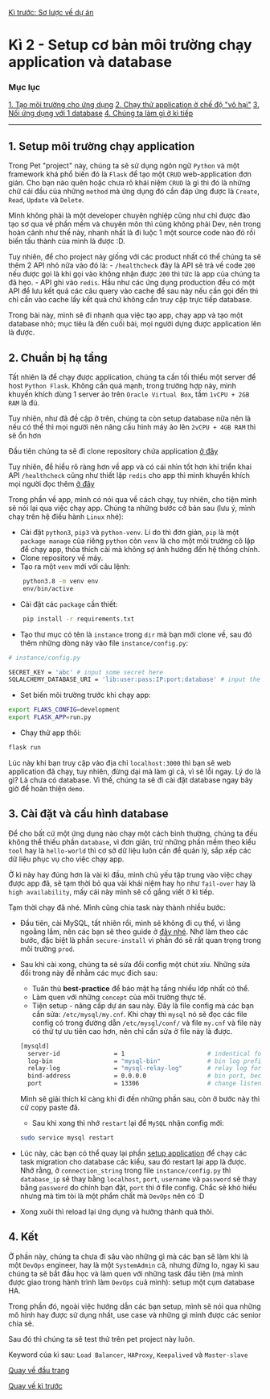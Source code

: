 [Kì trước: Sơ lược về dự án](./kì-1-đề-tài.md)

# Kì 2 - Setup cơ bản môi trường chạy application và database

### **Mục lục**

[1. Tạo môi trường cho ứng dụng](#1-setup-môi-trường-chạy-application)
[2. Chạy thử application ở chế độ "vô hại"](#2-chuẩn-bị-hạ-tầng)
[3. Nối ứng dụng với 1 database](#3-cài-đặt-và-cấu-hình-database)
[4. Chúng ta làm gì ở kì tiếp](#4-kết)


---

## 1. Setup môi trường chạy application

Trong Pet "project" này, chúng ta sẽ sử dụng ngôn ngữ ``Python`` và một framework khá phổ biến đó là ``Flask`` để tạo một ``CRUD`` web-application đơn giản. Cho bạn nào quên hoặc chưa rõ khái niệm ``CRUD`` là gì thì đó là những chữ cái đầu của những ``method`` mà ứng dụng đó cần đáp ứng được là ``Create``, ``Read``, ``Update`` và ``Delete``.

Mình không phải là một developer chuyên nghiệp cũng như chỉ được đào tạo sơ qua về phần mềm và chuyên môn thì cũng không phải Dev, nên trong hoàn cảnh như thế này, nhanh nhất là đi luộc 1 một source code nào đó rồi biến tấu thành của mình là được :D.

Tuy nhiên, để cho project này giống với các product nhất có thể chúng ta sẽ thêm 2 API nhỏ nữa vào đó là:
    - ``/healthcheck`` đây là API sẽ trả về code ``200`` nếu được gọi là khi gọi vào không nhận được ``200`` thì tức là app của chúng ta đã hẹo.
    - API ghi vào ``redis``. Hầu như các ứng dụng production đều có một API để lưu kết quả các câu query vào cache để sau này nếu cần gọi đến thì chỉ cần vào cache lấy kết quả chứ không cần truy cập trực tiếp database.

Trong bài này, mình sẽ đi nhanh qua việc tạo app, chạy app và tạo một database nhỏ; mục tiêu là đến cuối bài, mọi người dựng được application lên là được.

## 2. Chuẩn bị hạ tầng

Tất nhiên là để chạy được application, chúng ta cần tối thiểu một server để host ``Python Flask``. Không cần quá mạnh, trong trường hợp này, mình khuyến khích dùng 1 server ảo trên ``Oracle Virtual Box``, tầm ``1vCPU + 2GB RAM`` là đủ.

Tuy nhiên, như đã đề cập ở trên, chúng ta còn setup database nữa nên là nếu có thể thì mọi người nên nâng cấu hình máy ảo lên ``2vCPU + 4GB RAM`` thì sẽ ổn hơn

Đầu tiên chúng ta sẽ đi clone repository chứa application [ở đây](https://github.com/phungh67/devops-sample-application)

Tuy nhiên, để hiểu rõ ràng hơn về app và có cái nhìn tốt hơn khi triển khai API ``/healthcheck`` cũng như thiết lập ``redis`` cho app thì mình khuyển khích mọi người đọc thêm [ở đây](https://viblo.asia/p/xay-dung-ung-dung-web-crud-voi-python-va-flask-phan-mot-naQZRyydKvx)

Trong phần về app, mình có nói qua về cách chạy, tuy nhiên, cho tiện mình sẽ nói lại qua việc chạy app. Chúng ta những bước cở bản sau (lưu ý, mình chạy trên hệ điều hành ``Linux`` nhé):
- Cài đặt ``python3``, ``pip3`` và ``python-venv``. Lí do thì đơn giản, ``pip`` là một ``package manage`` của riêng ``python`` còn ``venv`` là cho một môi trường cô lập để chạy app, thỏa thích cài mà không sợ ảnh hưởng đến hệ thống chính.
- Clone repository về máy.
- Tạo ra một ``venv`` mới với câu lệnh:
    
```bash
    python3.8 -m venv env
    env/bin/active
```
- Cài đặt các ``package`` cần thiết:
```bash
    pip install -r requirements.txt
```
- Tạo thư mục có tên là ``instance`` trong ``dir`` mà bạn mới clone về, sau đó thêm những dòng này vào file ``instance/config.py``:
```bash
# instance/config.py

SECRET_KEY = 'abc' # input some secret here
SQLALCHEMY_DATABASE_URI = 'lib:user:pass:IP:port:database' # input the connection URI for database
```
- Set biến môi trường trước khi chạy app:
```bash
export FLAKS_CONFIG=development
export FLASK_APP=run.py
```
- Chạy thử app thôi:
```bash
flask run
```

Lúc này khi bạn truy cập vào địa chỉ ``localhost:3000`` thì bạn sẽ web application đã chạy, tuy nhiên, đừng dại mà làm gì cả, vì sẽ lỗi ngay. Lý do là gì? Là chưa có database. Vì thế, chúng ta sẽ đi cài đặt database ngay bây giờ để hoàn thiện ``demo``.

## 3. Cài đặt và cấu hình database

Để cho bất cứ một ứng dụng nào chạy một cách bình thường, chúng ta đều không thể thiếu phần ``database``, vì đơn giản, trừ những phần mềm theo kiểu ``tool`` hay là ``hello-world`` thì cơ sở dữ liệu luôn cần để quản lý, sắp xếp các dữ liệu phục vụ cho việc chạy app.

Ở kì này hay đúng hơn là vài kì đầu, mình chủ yếu tập trung vào việc chạy được app đã, sẽ tạm thời bỏ qua vài khái niệm hay ho như ``fail-over`` hay là ``high availability``, mấy cái này mình sẽ cố gắng viết ở kì tiếp.

Tạm thời chạy đã nhé. Mình cũng chia task này thành nhiều bước:
- Đầu tiên, cài MySQL, tất nhiên rồi, mình sẽ không đi cụ thể, vì lằng ngoằng lắm, nên các bạn sẽ theo guide ở [đây nhé](https://www.digitalocean.com/community/tutorials/how-to-install-mysql-on-ubuntu-22-04). Nhớ làm theo các bước, đặc biệt là phần  ``secure-install`` vì phần đó sẽ rất quan trọng trong môi trường ``prod``.
- Sau khi cài xong, chúng ta sẽ sửa đổi config một chút xíu. Những sửa đổi trong này để nhằm các mục đích sau:
  - Tuân thủ **best-practice** để bảo mật hạ tầng nhiều lớp nhất có thể.
  - Làm quen với những ``concept`` của môi trường thực tế.
  - Tiện setup - nâng cấp dự án sau này.
  Đây là file config mà các bạn cần sửa: ``/etc/mysql/my.cnf``. Khi chạy thì ``mysql`` nó sẽ đọc các file config có trong đường dẫn ``/etc/mysql/conf/`` và file ``my.cnf`` và file này có thứ tự ưu tiên cao hơn, nên chỉ cần sửa ở file này là được.
  ```bash
  [mysqld]
    server-id               = 1                       # indentical for server ID
    log-bin                 = "mysql-bin"             # bin log prefix
    relay-log               = "mysql-relay-log"       # relay log for replication
    bind-address            = 0.0.0.0                 # bin port, because MySQL bind to localhost by default
    port                    = 13306                   # change listening port to 13306
  ```
  Mình sẽ giải thích kĩ càng khi đi đến những phần sau, còn ở bước này thì cứ copy paste đã.
  - Sau khi xong thì nhớ ``restart`` lại để ``MySQL`` nhận config mới:
  ```bash
  sudo service mysql restart
  ```

- Lúc này, các bạn có thể quay lại phần [setup application](#2-chuẩn-bị-hạ-tầng) để chạy các task migration cho database các kiểu, sau đó restart lại app là được. Nhớ rằng, ở ``connection_string`` trong file ``instance/config.py`` thì ``database_ip`` sẽ thay bằng ``localhost``, ``port``, ``username`` và ``password`` sẽ thay bằng ``password`` do chính bạn đặt, ``port`` thì ở file config. Chắc sẽ khó hiểu nhưng mà tìm tòi là một phẩm chất mà ``DevOps`` nên có :D
- Xong xuôi thì reload lại ứng dụng và hưởng thành quả thôi.

## 4. Kết

Ở phần này, chúng ta chưa đi sâu vào những gì mà các bạn sẽ làm khi là một ``DevOps`` engineer, hay là một ``SystemAdmin`` cả, nhưng đừng lo, ngay kì sau chúng ta sẽ bắt đầu học và làm quen với những task đầu tiên (mà mình được giao trong hành trình làm ``DevOps`` cuả mình): setup một cụm database HA.

Trong phần đó, ngoài việc hướng dẫn các bạn setup, mình sẽ nói qua những mô hình hay được sử dụng nhất, use case và những gì mình được các senior chia sẻ.

Sau đó thì chúng ta sẽ test thử trên pet project này luôn.

Keyword của kì sau: ``Load Balancer``, ``HAProxy``, ``Keepalived`` và ``Master-slave``


[Quay về đầu trang](#kì-2---setup-cơ-bản-môi-trường-chạy-application-và-database)

[Quay về kì trước](kì-2-setup-cơ-bản.md)